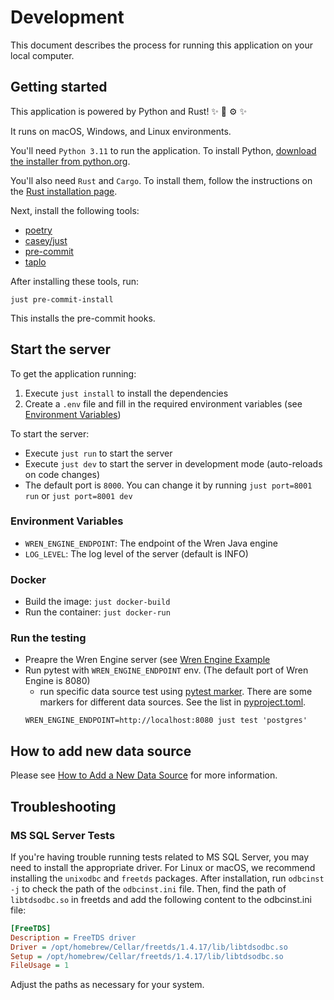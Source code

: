 # Development
This document describes the process for running this application on your local computer.


## Getting started
This application is powered by Python and Rust! :sparkles: :snake: :gear: :sparkles:

It runs on macOS, Windows, and Linux environments.

You'll need `Python 3.11` to run the application. To install Python, [download the installer from python.org](https://www.python.org/downloads/).

You'll also need `Rust` and `Cargo`. To install them, follow the instructions on the [Rust installation page](https://www.rust-lang.org/tools/install).

Next, install the following tools:
- [poetry](https://github.com/python-poetry/poetry)
- [casey/just](https://github.com/casey/just)
- [pre-commit](https://pre-commit.com)
- [taplo](https://github.com/tamasfe/taplo)

After installing these tools, run:
```shell
just pre-commit-install
```
This installs the pre-commit hooks.


## Start the server
To get the application running:
1. Execute `just install` to install the dependencies
2. Create a `.env` file and fill in the required environment variables (see [Environment Variables](#Environment-Variables))

To start the server:
- Execute `just run` to start the server
- Execute `just dev` to start the server in development mode (auto-reloads on code changes)
- The default port is `8000`. You can change it by running `just port=8001 run` or `just port=8001 dev`

### Environment Variables
- `WREN_ENGINE_ENDPOINT`: The endpoint of the Wren Java engine
- `LOG_LEVEL`: The log level of the server (default is INFO)

### Docker
- Build the image: `just docker-build`
- Run the container: `just docker-run`

### Run the testing
- Preapre the Wren Engine server (see [Wren Engine Example](../example/README.md)
- Run pytest with `WREN_ENGINE_ENDPOINT` env. (The default port of Wren Engine is 8080)
  - run specific data source test using [pytest marker](https://docs.pytest.org/en/stable/example/markers.html). There are some markers for different data sources. See the list in [pyproject.toml](../pyproject.toml).
  ```
  WREN_ENGINE_ENDPOINT=http://localhost:8080 just test 'postgres'
  ```

## How to add new data source
Please see [How to Add a New Data Source](how-to-add-data-source.md) for more information.


## Troubleshooting
### MS SQL Server Tests
If you're having trouble running tests related to MS SQL Server, you may need to install the appropriate driver. For Linux or macOS, we recommend installing the `unixodbc` and `freetds` packages.
After installation, run `odbcinst -j` to check the path of the `odbcinst.ini` file. Then, find the path of `libtdsodbc.so` in freetds and add the following content to the odbcinst.ini file:
```ini
[FreeTDS]
Description = FreeTDS driver
Driver = /opt/homebrew/Cellar/freetds/1.4.17/lib/libtdsodbc.so
Setup = /opt/homebrew/Cellar/freetds/1.4.17/lib/libtdsodbc.so
FileUsage = 1
```
Adjust the paths as necessary for your system.

